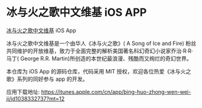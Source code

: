 冰与火之歌中文维基 iOS APP
=======

[冰与火之歌中文维基](http://asoiaf.huiji.wiki) iOS App

冰与火之歌中文维基是一个由华人《冰与火之歌》( A Song of Ice and Fire) 粉丝共同维护的开放维基，致力于全面完整的解析美国著名科幻奇幻小说家乔治·R·R·马丁( George R.R. Martin)所创造的本世纪最浪漫、残酷而又绚烂的奇幻世界。

本仓库为 iOS App 的源码仓库，代码采用 MIT 授权，欢迎各位热爱《冰与火之歌》系列的同好参与 app 的开发。

应用下载地址: https://itunes.apple.com/cn/app/bing-huo-zhong-wen-wei-ji/id1038332737?mt=12
